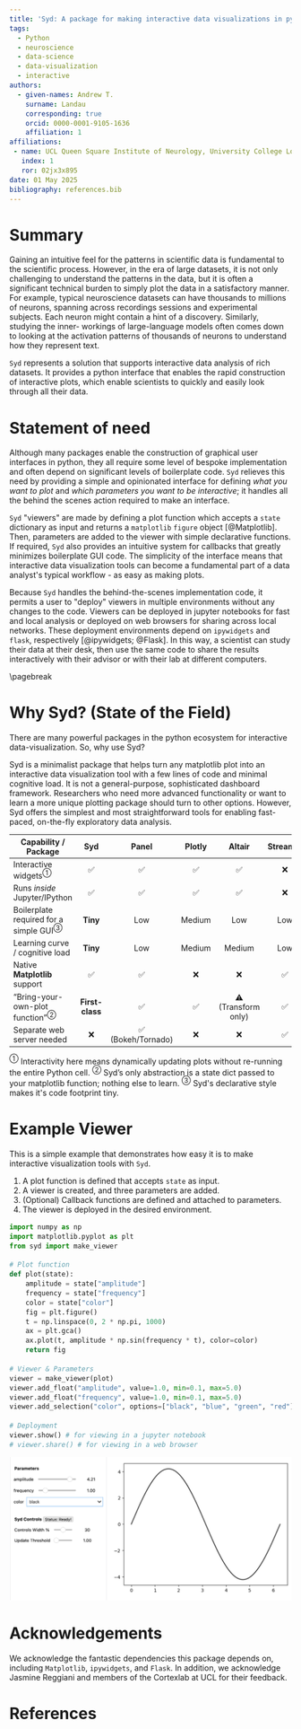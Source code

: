 ```yaml
---
title: 'Syd: A package for making interactive data visualizations in python'
tags:
  - Python
  - neuroscience
  - data-science
  - data-visualization
  - interactive
authors:
  - given-names: Andrew T.
    surname: Landau
    corresponding: true
    orcid: 0000-0001-9105-1636
    affiliation: 1
affiliations:
 - name: UCL Queen Square Institute of Neurology, University College London, London, United Kingdom
   index: 1
   ror: 02jx3x895
date: 01 May 2025
bibliography: references.bib
---
```


# Summary

Gaining an intuitive feel for the patterns in scientific data is fundamental to
the scientific process. However, in the era of large datasets, it is not only 
challenging to understand the patterns in the data, but it is often a
significant technical burden to simply plot the data in a satisfactory manner.
For example, typical neuroscience datasets can have thousands to millions of
neurons, spanning across recordings sessions and experimental subjects. Each
neuron might contain a hint of a discovery. Similarly, studying the inner-
workings of large-language models often comes down to looking at the activation
patterns of thousands of neurons to understand how they represent text. 

`Syd` represents a solution that supports interactive data analysis of rich
datasets. It provides a python interface that enables the rapid construction of
interactive plots, which enable scientists to quickly and easily look through
all their data.


# Statement of need

Although many packages enable the construction of graphical user interfaces in
python, they all require some level of bespoke implementation and often depend
on significant levels of boilerplate code. `Syd` relieves this need by
providing a simple and opinionated interface for defining _what you want to plot_
and _which parameters you want to be interactive_; it handles all the behind
the scenes action required to make an interface.

`Syd` "viewers" are made by defining a plot function which accepts a `state`
dictionary as input and returns a `matplotlib` `figure` object [@Matplotlib].
Then, parameters are added to the viewer with simple declarative functions. If
required, `Syd` also provides an intuitive system for callbacks that greatly
minimizes boilerplate GUI code. The simplicity of the interface means that
interactive data visualization tools can become a fundamental part of a data
analyst's typical workflow - as easy as making plots. 

Because `Syd` handles the behind-the-scenes implementation code, it permits a
user to "deploy" viewers in multiple environments without any changes to the
code. Viewers can be deployed in jupyter notebooks for fast and local analysis
or deployed on web browsers for sharing across local networks. These deployment
environments depend on `ipywidgets` and `flask`, respectively
[@ipywidgets; @Flask]. In this way, a scientist can study their data at their
desk, then use the same code to share the results interactively with their
advisor or with their lab at different computers. 


\pagebreak

# Why Syd? (State of the Field)
There are many powerful packages in the python ecosystem for interactive data-visualization. So, why use Syd? 


Syd is a minimalist package that helps turn any matplotlib plot into an interactive data visualization tool with a few lines of code and minimal cognitive load. It is not a general-purpose, sophisticated dashboard framework. Researchers who need more advanced functionality or want to learn a more unique plotting package should turn to other options. However, Syd offers the simplest and most straightforward tools for enabling fast-paced, on-the-fly exploratory data analysis.

| Capability / Package                              |     **Syd**     |     **Panel**     | **Plotly** |      **Altair**     | **Streamlit** |
| ------------------------------------------------- | :-------------: | :---------------: | :--------: | :-----------------: | :-----------: |
| Interactive widgets<sup>①</sup>                  |        ✅        |         ✅         |      ✅     |          ✅          |       ❌       |
| Runs *inside* Jupyter/IPython                     |        ✅        |         ✅         |      ✅     |          ✅          |       ❌       |
| Boilerplate required for a simple GUI<sup>③</sup> |     **Tiny**    |       Low      |   Medium   |        Low       |      Low      |
| Learning curve / cognitive load                   |     **Tiny**    |       Low      |   Medium   |        Medium       |      Low      |
| Native **Matplotlib** support                     |        ✅        |         ✅         |      ❌     |          ❌          |       ✅       |
| “Bring-your-own-plot function”<sup>②</sup>        | **First-class** |         ✅         |      ✅     | ⚠️ (Transform only) |       ✅       |
| Separate web server needed                        |        ❌        | ✅ (Bokeh/Tornado) |      ❌     |          ❌          |       ✅       |

<sup>①</sup> Interactivity here means dynamically updating plots without re-running the entire Python cell.
<sup>②</sup> Syd’s only abstraction is a state dict passed to your matplotlib function; nothing else to learn.
<sup>③</sup> Syd's declarative style makes it's code footprint tiny. 


# Example Viewer

This is a simple example that demonstrates how easy it is to make interactive
visualization tools with `Syd`. 

1. A plot function is defined that accepts `state` as input.
2. A viewer is created, and three parameters are added.
3. (Optional) Callback functions are defined and attached to parameters.
4. The viewer is deployed in the desired environment.

```python
import numpy as np
import matplotlib.pyplot as plt
from syd import make_viewer

# Plot function
def plot(state):
    amplitude = state["amplitude"]
    frequency = state["frequency"]
    color = state["color"]
    fig = plt.figure()
    t = np.linspace(0, 2 * np.pi, 1000)
    ax = plt.gca()
    ax.plot(t, amplitude * np.sin(frequency * t), color=color)
    return fig

# Viewer & Parameters
viewer = make_viewer(plot)
viewer.add_float("amplitude", value=1.0, min=0.1, max=5.0)
viewer.add_float("frequency", value=1.0, min=0.1, max=5.0)
viewer.add_selection("color", options=["black", "blue", "green", "red"])

# Deployment
viewer.show() # for viewing in a jupyter notebook
# viewer.share() # for viewing in a web browser
```

![Example Syd Viewer](../docs/assets/viewer_screenshots/1-simple_example.png)

# Acknowledgements

We acknowledge the fantastic dependencies this package depends on, including
`Matplotlib`, `ipywidgets`, and `Flask`. In addition, we acknowledge Jasmine
Reggiani and members of the Cortexlab at UCL for their feedback. 

# References